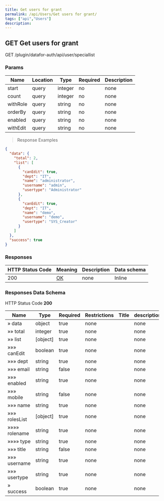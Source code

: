 ```yaml
---
title: Get users for grant
permalink: /api/Users/Get users for grant/
tags: ["api","Users"]
description: 
---
```


## GET Get users for grant

GET /plugin/datafor-auth/api/user/speciallist

### Params

|Name|Location|Type|Required|Description|
|---|---|---|---|---|
|start|query|integer| no |none|
|count|query|integer| no |none|
|withRole|query|string| no |none|
|orderBy|query|string| no |none|
|enabled|query|string| no |none|
|withEdit|query|string| no |none|

> Response Examples

```json
{
  "data": {
    "total": 2,
    "list": [
      {
        "canEdit": true,
        "dept": "IT",
        "name": "administrator",
        "username": "admin",
        "usertype": "Administrator"
      },
      {
        "canEdit": true,
        "dept": "IT",
        "name": "demo",
        "username": "demo",
        "usertype": "SYS_Creator"
      }
    ]
  },
  "success": true
}
```

### Responses

|HTTP Status Code |Meaning|Description|Data schema|
|---|---|---|---|
|200|[OK](https://tools.ietf.org/html/rfc7231#section-6.3.1)|none|Inline|

### Responses Data Schema

HTTP Status Code **200**

|Name|Type|Required|Restrictions|Title|description|
|---|---|---|---|---|---|
|» data|object|true|none||none|
|»» total|integer|true|none||none|
|»» list|[object]|true|none||none|
|»»» canEdit|boolean|true|none||none|
|»»» dept|string|true|none||none|
|»»» email|string|false|none||none|
|»»» enabled|string|true|none||none|
|»»» mobile|string|false|none||none|
|»»» name|string|true|none||none|
|»»» rolesList|[object]|true|none||none|
|»»»» rolename|string|true|none||none|
|»»»» type|string|true|none||none|
|»»» title|string|false|none||none|
|»»» username|string|true|none||none|
|»»» usertype|string|true|none||none|
|» success|boolean|true|none||none|
